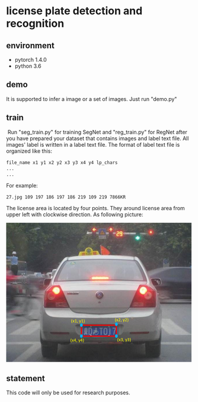 # license plate detection and recognition

## environment

- pytorch 1.4.0
- python 3.6

## demo

It is supported to infer a image or a set of  images.  Just run "demo.py"

## train

​	Run "seg_train.py" for training SegNet and "reg_train.py" for RegNet after you have prepared your dataset that contains images and label text file.  All images' label is written in a label text file. The format of label text file is organized like this:

```
file_name x1 y1 x2 y2 x3 y3 x4 y4 lp_chars
...
...
```

For example:

```
27.jpg 109 197 186 197 186 219 109 219 7866KR
```

The license area is located by four points. They around license area from upper left with clockwise direction. As following picture:

<img src="1.png" style="zoom:50%;" />

## statement

 This code will only be used for research purposes. 

